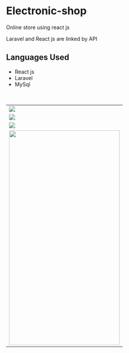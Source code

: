 # Electronic-shop
Online store using react js

Laravel and React js are linked by API


## Languages Used
- React js
- Laravel
- MySql

<table>
  <tr>
    <td><img src="https://github.com/AlDali-Ahmad/Electronic-shop/assets/120606527/2bab4235-c543-4dee-a750-4e1c929352b1" ></td>
  </tr>
  <tr>
    <td><img src="https://github.com/AlDali-Ahmad/Electronic-shop/assets/120606527/735c19eb-0eb7-440a-8a16-36e522a226f6" ></td>
  </tr>
  <tr>
    <td><img src="https://github.com/AlDali-Ahmad/Electronic-shop/assets/120606527/6c2df993-5ab5-4f99-850b-6ceff83b1237" ></td>
  </tr>
  <tr>
    <td><img src="https://github.com/AlDali-Ahmad/Electronic-shop/assets/120606527/cb45b833-768f-4c70-ba15-8201b7c6a1f1" width="300" height="580"></td>
  </tr>
</table>
